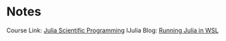 # Notes

Course Link: [Julia Scientific Programming](https://www.coursera.org/learn/julia-programming)
IJulia Blog: [Running Julia in WSL](https://olejorik.github.io/post/juliawsl/)
